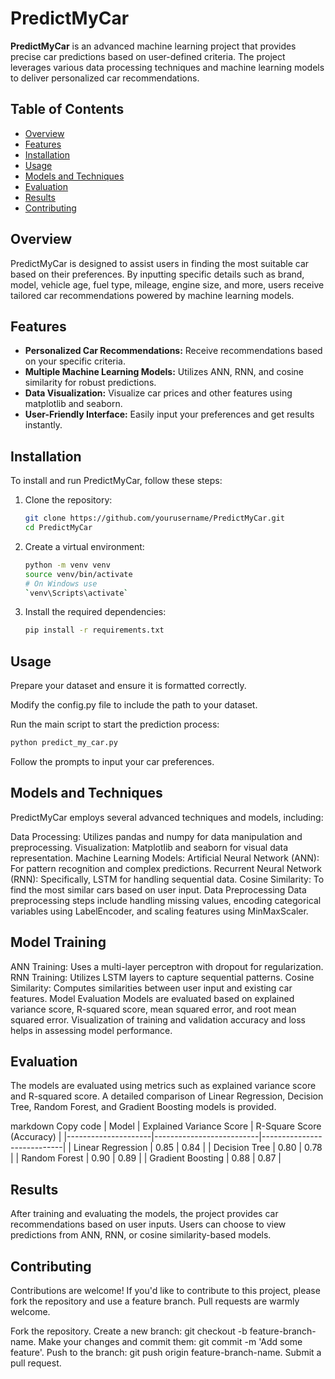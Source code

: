 # PredictMyCar
**PredictMyCar** is an advanced machine learning project that provides precise car predictions based on user-defined criteria. The project leverages various data processing techniques and machine learning models to deliver personalized car recommendations.

## Table of Contents

- [Overview](#overview)
- [Features](#features)
- [Installation](#installation)
- [Usage](#usage)
- [Models and Techniques](#models-and-techniques)
- [Evaluation](#evaluation)
- [Results](#results)
- [Contributing](#contributing) 

## Overview

PredictMyCar is designed to assist users in finding the most suitable car based on their preferences. By inputting specific details such as brand, model, vehicle age, fuel type, mileage, engine size, and more, users receive tailored car recommendations powered by machine learning models.

## Features

- **Personalized Car Recommendations:** Receive recommendations based on your specific criteria.
- **Multiple Machine Learning Models:** Utilizes ANN, RNN, and cosine similarity for robust predictions.
- **Data Visualization:** Visualize car prices and other features using matplotlib and seaborn.
- **User-Friendly Interface:** Easily input your preferences and get results instantly.

## Installation

To install and run PredictMyCar, follow these steps:

1. Clone the repository:
   ```bash
   git clone https://github.com/yourusername/PredictMyCar.git
   cd PredictMyCar
   
2. Create a virtual environment:
   ```bash
   python -m venv venv
   source venv/bin/activate
   # On Windows use
   `venv\Scripts\activate`
   ```

3. Install the required dependencies:
   ```bash
   pip install -r requirements.txt
   ```


## Usage
Prepare your dataset and ensure it is formatted correctly.

Modify the config.py file to include the path to your dataset.

Run the main script to start the prediction process:

```bash
python predict_my_car.py
```
Follow the prompts to input your car preferences.


## Models and Techniques
PredictMyCar employs several advanced techniques and models, including:

Data Processing: Utilizes pandas and numpy for data manipulation and preprocessing.
Visualization: Matplotlib and seaborn for visual data representation.
Machine Learning Models:
Artificial Neural Network (ANN): For pattern recognition and complex predictions.
Recurrent Neural Network (RNN): Specifically, LSTM for handling sequential data.
Cosine Similarity: To find the most similar cars based on user input.
Data Preprocessing
Data preprocessing steps include handling missing values, encoding categorical variables using LabelEncoder, and scaling features using MinMaxScaler.


## Model Training
ANN Training: Uses a multi-layer perceptron with dropout for regularization.
RNN Training: Utilizes LSTM layers to capture sequential patterns.
Cosine Similarity: Computes similarities between user input and existing car features.
Model Evaluation
Models are evaluated based on explained variance score, R-squared score, mean squared error, and root mean squared error. Visualization of training and validation accuracy and loss helps in assessing model performance.


## Evaluation
The models are evaluated using metrics such as explained variance score and R-squared score. A detailed comparison of Linear Regression, Decision Tree, Random Forest, and Gradient Boosting models is provided.

markdown
Copy code
| Model               | Explained Variance Score | R-Square Score (Accuracy) |
|---------------------|--------------------------|----------------------------|
| Linear Regression   | 0.85                     | 0.84                       |
| Decision Tree       | 0.80                     | 0.78                       |
| Random Forest       | 0.90                     | 0.89                       |
| Gradient Boosting   | 0.88                     | 0.87                       |


## Results
After training and evaluating the models, the project provides car recommendations based on user inputs. Users can choose to view predictions from ANN, RNN, or cosine similarity-based models.


## Contributing
Contributions are welcome! If you'd like to contribute to this project, please fork the repository and use a feature branch. Pull requests are warmly welcome.

Fork the repository.
Create a new branch: git checkout -b feature-branch-name.
Make your changes and commit them: git commit -m 'Add some feature'.
Push to the branch: git push origin feature-branch-name.
Submit a pull request.
